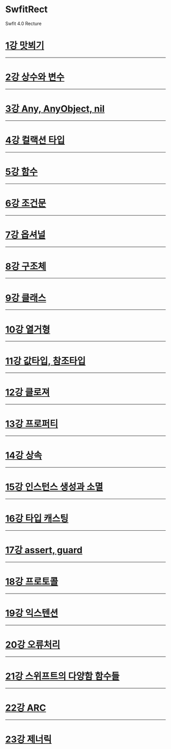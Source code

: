 # SwfitRect
Swfit 4.0 Recture

[1강 맛뵈기](https://github.com/HwangWoonChun/SwfitRect/blob/master/SwiftRect01.md)
===========
* * *

[2강 상수와 변수](https://github.com/HwangWoonChun/SwfitRect/blob/master/SwiftRect02.md)
===========
* * *

[3강 Any, AnyObject, nil](https://github.com/HwangWoonChun/SwfitRect/blob/master/SwiftRect03.md)
===========
* * *

[4강 컬랙션 타입](https://github.com/HwangWoonChun/SwfitRect/blob/master/SwiftRect04.md)
===========
* * *

[5강 함수](https://github.com/HwangWoonChun/SwfitRect/blob/master/SwiftRect05.md)
===========
* * *

[6강 조건문](https://github.com/HwangWoonChun/SwfitRect/blob/master/SwiftRect06.md)
===========
* * *

[7강 옵셔널](https://github.com/HwangWoonChun/SwfitRect/blob/master/SwiftRect07.md)
===========
* * *

[8강 구조체](https://github.com/HwangWoonChun/SwfitRect/blob/master/SwiftRect08.md)
===========
* * *

[9강 클래스](https://github.com/HwangWoonChun/SwfitRect/blob/master/SwiftRect09.md)
===========
* * *

[10강 열거형](https://github.com/HwangWoonChun/SwfitRect/blob/master/SwiftRect10.md)
===========
* * *

[11강 값타입, 참조타입](https://github.com/HwangWoonChun/SwfitRect/blob/master/SwiftRect11.md)
===========
* * *

[12강 클로져](https://github.com/HwangWoonChun/SwfitRect/blob/master/SwiftRect12.md)
===========
* * *

[13강 프로퍼티](https://github.com/HwangWoonChun/SwfitRect/blob/master/SwiftRect13.md)
===========
* * *

[14강 상속](https://github.com/HwangWoonChun/SwfitRect/blob/master/SwiftRect14.md)
===========
* * *

[15강 인스턴스 생성과 소멸](https://github.com/HwangWoonChun/SwfitRect/blob/master/SwiftRect15.md)
===========
* * *

[16강 타입 캐스팅](https://github.com/HwangWoonChun/SwfitRect/blob/master/SwiftRect16.md)
===========
* * *

[17강 assert, guard](https://github.com/HwangWoonChun/SwfitRect/blob/master/SwiftRect17.md)
===========
* * *

[18강 프로토콜](https://github.com/HwangWoonChun/SwfitRect/blob/master/SwiftRect18.md)
===========
* * *

[19강 익스텐션](https://github.com/HwangWoonChun/SwfitRect/blob/master/SwiftRect19.md)
===========
* * *

[20강 오류처리](https://github.com/HwangWoonChun/SwfitRect/blob/master/SwiftRect20.md)
===========
* * *

[21강 스위프트의 다양함 함수들](https://github.com/HwangWoonChun/SwfitRect/blob/master/SwiftRect21.md)
===========
* * *

[22강 ARC](https://github.com/HwangWoonChun/SwfitRect/blob/master/SwiftRect22.md)
===========
* * *

[23강 제너릭](https://github.com/HwangWoonChun/SwfitRect/blob/master/SwiftRect22.md)
===========
